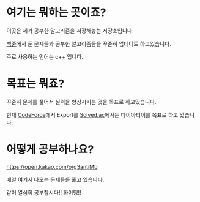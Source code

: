# 여기는 뭐하는 곳이죠?

이곳은 제가 공부한 알고리즘을 저장해놓는 저장소입니다.

[백준](https://www.acmicpc.net/)에서 푼 문제들과 공부한 알고리즘들을 꾸준히 업데이트 하고있습니다.

주로 사용하는 언어는 c++ 입니다.



# 목표는 뭐죠?

꾸준히 문제를 풀어서 실력을 향상시키는 것을 목표로 하고있습니다.

현재 [CodeForce](https://codeforces.com/profile/9507ym)에서 Export를 [Solved.ac](https://solved.ac/profile/9507ym)에서는 다이아티어를 목표로 하고 있습니다.



# 어떻게 공부하나요?

https://open.kakao.com/o/g3antjMb

매일 여기서 나오는 문제들을 풀고 있습니다. 

같이 열심히 공부합시다!! 화이팅!!
